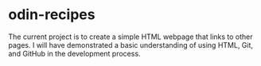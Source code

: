 # odin-recipes

The current project is to create a simple HTML webpage that links to other pages. I will have demonstrated a basic understanding of using HTML, Git, and GitHub in the development process.